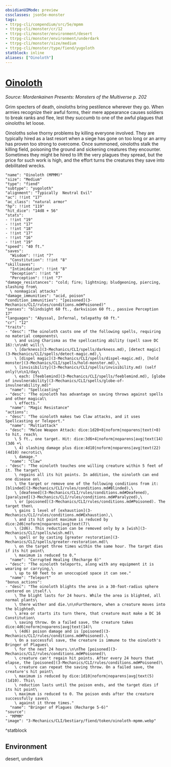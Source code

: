```yaml
---
obsidianUIMode: preview
cssclasses: json5e-monster
tags:
- ttrpg-cli/compendium/src/5e/mpmm
- ttrpg-cli/monster/cr/12
- ttrpg-cli/monster/environment/desert
- ttrpg-cli/monster/environment/underdark
- ttrpg-cli/monster/size/medium
- ttrpg-cli/monster/type/fiend/yugoloth
statblock: inline
aliases: ["Oinoloth"]
---
```

# [Oinoloth](3-Mechanics\CLI\bestiary\fiend/oinoloth-mpmm.md)
*Source: Mordenkainen Presents: Monsters of the Multiverse p. 202*  

Grim specters of death, oinoloths bring pestilence wherever they go. When armies recognize their awful forms, their mere appearance causes soldiers to break ranks and flee, lest they succumb to one of the awful plagues that oinoloths let loose.

Oinoloths solve thorny problems by killing everyone involved. They are typically hired as a last resort when a siege has gone on too long or an army has proven too strong to overcome. Once summoned, oinoloths stalk the killing field, poisoning the ground and sickening creatures they encounter. Sometimes they might be hired to lift the very plagues they spread, but the price for such work is high, and the effort turns the creatures they save into debilitated wrecks.

```statblock
"name": "Oinoloth (MPMM)"
"size": "Medium"
"type": "fiend"
"subtype": "yugoloth"
"alignment": "Typically  Neutral Evil"
"ac": !!int "17"
"ac_class": "natural armor"
"hp": !!int "119"
"hit_dice": "14d8 + 56"
"stats":
- !!int "19"
- !!int "17"
- !!int "18"
- !!int "17"
- !!int "16"
- !!int "19"
"speed": "40 ft."
"saves":
  "Wisdom": !!int "7"
  "Constitution": !!int "8"
"skillsaves":
  "Intimidation": !!int "8"
  "Deception": !!int "8"
  "Perception": !!int "7"
"damage_resistances": "cold; fire; lightning; bludgeoning, piercing, slashing from\
  \ nonmagical attacks"
"damage_immunities": "acid, poison"
"condition_immunities": "[poisoned](3-Mechanics/CLI/rules/conditions.md#Poisoned)"
"senses": "blindsight 60 ft., darkvision 60 ft., passive Perception 17"
"languages": "Abyssal, Infernal, telepathy 60 ft."
"cr": "12"
"traits":
- "desc": "The oinoloth casts one of the following spells, requiring no material components\
    \ and using Charisma as the spellcasting ability (spell save DC 16):\n\nAt will:\
    \ [darkness](3-Mechanics/CLI/spells/darkness.md), [detect magic](3-Mechanics/CLI/spells/detect-magic.md),\
    \ [dispel magic](3-Mechanics/CLI/spells/dispel-magic.md), [hold monster](3-Mechanics/CLI/spells/hold-monster.md),\
    \ [invisibility](3-Mechanics/CLI/spells/invisibility.md) (self only)\n\n1/day\
    \ each: [feeblemind](3-Mechanics/CLI/spells/feeblemind.md), [globe of invulnerability](3-Mechanics/CLI/spells/globe-of-invulnerability.md)"
  "name": "Spellcasting"
- "desc": "The oinoloth has advantage on saving throws against spells and other magical\
    \ effects."
  "name": "Magic Resistance"
"actions":
- "desc": "The oinoloth makes two Claw attacks, and it uses Spellcasting or Teleport."
  "name": "Multiattack"
- "desc": "Melee Weapon Attack: dice:1d20+8|noform|noparens|text(+8) to hit, reach\
    \ 5 ft., one target. Hit: dice:3d6+4|noform|noparens|avg|text(14) (3d6 +\
    \ 4) slashing damage plus dice:4d10|noform|noparens|avg|text(22) (4d10) necrotic\
    \ damage."
  "name": "Claw"
- "desc": "The oinoloth touches one willing creature within 5 feet of it. The target\
    \ regains all its hit points. In addition, the oinoloth can end one disease on\
    \ the target or remove one of the following conditions from it: [blinded](3-Mechanics/CLI/rules/conditions.md#Blinded),\
    \ [deafened](3-Mechanics/CLI/rules/conditions.md#Deafened), [paralyzed](3-Mechanics/CLI/rules/conditions.md#Paralyzed),\
    \ or [poisoned](3-Mechanics/CLI/rules/conditions.md#Poisoned). The target then\
    \ gains 1 level of [exhaustion](3-Mechanics/CLI/rules/conditions.md#Exhaustion),\
    \ and its hit point maximum is reduced by dice:2d6|noform|noparens|avg|text(7)\
    \ (2d6). This reduction can be removed only by a [wish](3-Mechanics/CLI/spells/wish.md)\
    \ spell or by casting [greater restoration](3-Mechanics/CLI/spells/greater-restoration.md)\
    \ on the target three times within the same hour. The target dies if its hit point\
    \ maximum is reduced to 0."
  "name": "Corrupted Healing (Recharge 6)"
- "desc": "The oinoloth teleports, along with any equipment it is wearing or carrying,\
    \ up to 60 feet to an unoccupied space it can see."
  "name": "Teleport"
"bonus_actions":
- "desc": "The oinoloth blights the area in a 30-foot-radius sphere centered on itself.\
    \ The blight lasts for 24 hours. While the area is blighted, all normal plants\
    \ there wither and die.\n\nFurthermore, when a creature moves into the blighted\
    \ area or starts its turn there, that creature must make a DC 16 Constitution\
    \ saving throw. On a failed save, the creature takes dice:4d6|noform|noparens|avg|text(14)\
    \ (4d6) poison damage and is [poisoned](3-Mechanics/CLI/rules/conditions.md#Poisoned).\
    \ On a successful save, the creature is immune to the oinoloth's Bringer of Plagues\
    \ for the next 24 hours.\n\nThe [poisoned](3-Mechanics/CLI/rules/conditions.md#Poisoned)\
    \ creature can't regain hit points. After every 24 hours that elapse, the [poisoned](3-Mechanics/CLI/rules/conditions.md#Poisoned)\
    \ creature can repeat the saving throw. On a failed save, the creature's hit point\
    \ maximum is reduced by dice:1d10|noform|noparens|avg|text(5) (1d10). This\
    \ reduction lasts until the poison ends, and the target dies if its hit point\
    \ maximum is reduced to 0. The poison ends after the creature successfully saves\
    \ against it three times."
  "name": "Bringer of Plagues (Recharge 5-6)"
"source":
- "MPMM"
"image": "3-Mechanics/CLI/bestiary/fiend/token/oinoloth-mpmm.webp"
```
^statblock

## Environment

desert, underdark